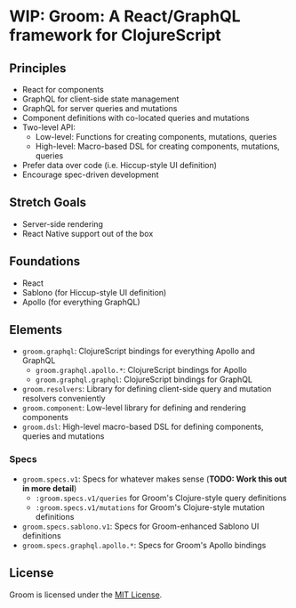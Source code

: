 # WIP: Groom: A React/GraphQL framework for ClojureScript

## Principles

* React for components
* GraphQL for client-side state management
* GraphQL for server queries and mutations
* Component definitions with co-located queries and mutations
* Two-level API:
    - Low-level: Functions for creating components, mutations, queries
    - High-level: Macro-based DSL for creating components, mutations, queries
* Prefer data over code (i.e. Hiccup-style UI definition)
* Encourage spec-driven development

## Stretch Goals

* Server-side rendering
* React Native support out of the box

## Foundations

* React
* Sablono (for Hiccup-style UI definition)
* Apollo (for everything GraphQL)

## Elements

* `groom.graphql`: ClojureScript bindings for everything Apollo and GraphQL
    - `groom.graphql.apollo.*`: ClojureScript bindings for Apollo
    - `groom.graphql.graphql`: ClojureScript bindings for GraphQL
* `groom.resolvers`: Library for defining client-side query and mutation resolvers conveniently
* `groom.component`: Low-level library for defining and rendering components
* `groom.dsl`: High-level macro-based DSL for defining components, queries and mutations

### Specs

* `groom.specs.v1`: Specs for whatever makes sense (**TODO: Work this out in more detail**)
    - `:groom.specs.v1/queries` for Groom's Clojure-style query definitions
    - `:groom.specs.v1/mutations` for Groom's Clojure-style mutation definitions
* `groom.specs.sablono.v1`: Specs for Groom-enhanced Sablono UI definitions
* `groom.specs.graphql.apollo.*`: Specs for Groom's Apollo bindings

## License

Groom is licensed under the [MIT License](LICENSE).
